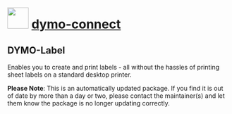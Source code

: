 # <img src="https://cdn.jsdelivr.net/gh/mkevenaar/chocolatey-packages@1a068bd63ced80de8635921175bc0bfc18c97485/icons/dymo-connect.png" width="48" height="48"/> [dymo-connect](https://chocolatey.org/packages/dymo-connect)

## DYMO-Label

Enables you to create and print labels - all without the hassles of printing sheet labels on a standard desktop printer.

**Please Note**: This is an automatically updated package. If you find it is
out of date by more than a day or two, please contact the maintainer(s) and
let them know the package is no longer updating correctly.
